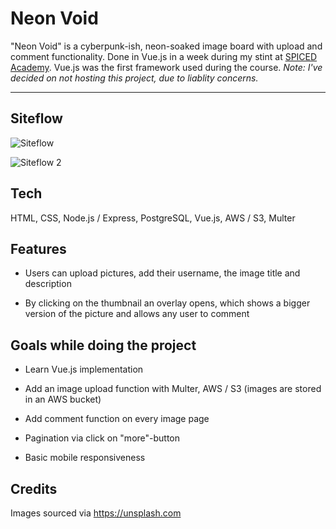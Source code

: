 # Neon Void

"Neon Void" is a cyberpunk-ish, neon-soaked image board with upload and comment functionality. Done in Vue.js in a week during my stint at [SPICED Academy](https://www.spiced.academy/program/full-stack-web-development/). Vue.js was the first framework used during the course. _Note: I've decided on not hosting this project, due to liablity concerns._

---

## Siteflow

![Siteflow](siteflow.gif)

![Siteflow 2](siteflow2.gif)

## Tech

HTML, CSS, Node.js / Express, PostgreSQL, Vue.js, AWS / S3, Multer

## Features

-   Users can upload pictures, add their username, the image title and description

-   By clicking on the thumbnail an overlay opens, which shows a bigger version of the picture and allows any user to comment

## Goals while doing the project

-   Learn Vue.js implementation

-   Add an image upload function with Multer, AWS / S3 (images are stored in an AWS bucket)

-   Add comment function on every image page

-   Pagination via click on "more"-button

-   Basic mobile responsiveness

## Credits

Images sourced via https://unsplash.com
